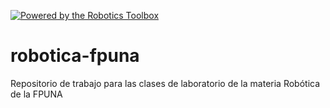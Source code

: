 [![Powered by the Robotics Toolbox](https://raw.githubusercontent.com/petercorke/robotics-toolbox-python/master/.github/svg/rtb_powered.min.svg)](https://github.com/petercorke/robotics-toolbox-python)

# robotica-fpuna
Repositorio de trabajo para las clases de laboratorio de la materia Robótica de la FPUNA
